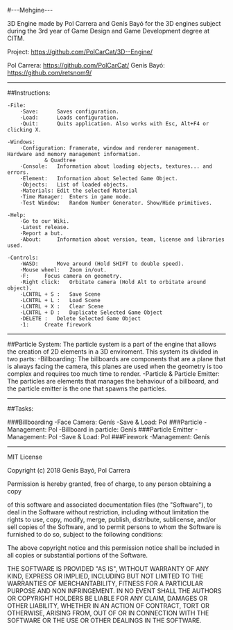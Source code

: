 ﻿#---Mehgine---

3D Engine made by Pol Carrera and Genís Bayó
 for the 3D engines subject during the 3rd year of Game Design and Game Development degree at CITM.

Project: https://github.com/PolCarCat/3D--Engine/

Pol Carrera: https://github.com/PolCarCat/
Genís Bayó: https://github.com/retsnom9/

----------------------------
##Instructions:

	-File:
		·Save:		Saves configuration.
		·Load:		Loads configuration.
		·Quit:		Quits application. Also works with Esc, Alt+F4 or clicking X.

	-Windows:
		·Configuration:	Framerate, window and renderer management. Hardware and memory management information.
				& Quadtree
		·Console:	Information about loading objects, textures... and errors.
		·Element:	Information about Selected Game Object.
		·Objects:	List of loaded objects.
		·Materials:	Edit the selected Material
		·Time Manager:	Enters in game mode.
		·Test Window:	Random Number Generator. Show/Hide primitives.

	-Help:
		·Go to our Wiki.
		·Latest release.
		·Report a but.
		·About:		Information about version, team, license and libraries used.

	-Controls:
		·WASD:		Move around (Hold SHIFT to double speed).
		·Mouse wheel:	Zoom in/out.
		·F:		Focus camera on geometry.
		·Right click:	Orbitate camera (Hold Alt to orbitate around object).
		·LCNTRL + S : 	Save Scene
		·LCNTRL + L :	Load Scene
		·LCNTRL + X :	Clear Scene
		·LCNTRL + D :	Duplicate Selected Game Object
		·DELETE	:	Delete Selected Game Object
		·1:		Create firework

----------------------------
##Particle System:
The particle system is a part of the engine that allows the creation of 2D elements in a 3D enviroment. This system its divided in two parts:
-Billboarding:
The billboards are components that are a plane that is always facing the camera, this planes are used when the geometry is too complex and requires too much time to render.
-Particle & Particle Emitter: The particles are elements that manages the behaviour of a billboard, and the particle emitter is the one that spawns the particles.

----------------------------
##Tasks:

###Billboarding
	-Face Camera: Genís 
	-Save & Load: Pol
###Particle
	-Management: Pol
	-Billboard in particle: Genís
###Particle Emitter
	-Management: Pol
	-Save & Load: Pol
###Firework
	-Management: Genís

----------------------------
MIT License

Copyright (c) 2018 Genís Bayó, Pol Carrera

Permission is hereby granted, free of charge, to any person obtaining a copy

of this software and associated documentation files (the "Software"), to deal 
in the Software without restriction, including without
limitation the rights
to use, copy, modify, merge, publish, distribute, sublicense, and/or sell
copies of the Software, and to permit
persons to whom the Software is
furnished to do so, subject to the following conditions:

The above copyright notice and this permission
notice shall be included in all
copies or substantial portions of the Software.

THE SOFTWARE IS PROVIDED "AS IS", WITHOUT WARRANTY OF
ANY KIND, EXPRESS OR
IMPLIED, INCLUDING BUT NOT LIMITED TO THE WARRANTIES OF MERCHANTABILITY,
FITNESS FOR A PARTICULAR PURPOSE AND NON
INFRINGEMENT. IN NO EVENT SHALL THE
AUTHORS OR COPYRIGHT HOLDERS BE LIABLE FOR ANY CLAIM, DAMAGES OR OTHER
LIABILITY, WHETHER IN AN ACTION
OF CONTRACT, TORT OR OTHERWISE, ARISING FROM,
OUT OF OR IN CONNECTION WITH THE SOFTWARE OR THE USE OR OTHER DEALINGS IN THE
SOFTWARE.
